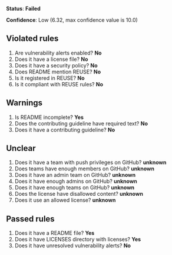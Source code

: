 **Status**: **Failed**

**Confidence**: Low (6.32, max confidence value is 10.0)

## Violated rules
1.   Are vulnerability alerts enabled? **No**
1.   Does it have a license file? **No**
1.   Does it have a security policy? **No**
1.   Does README mention REUSE? **No**
1.   Is it registered in REUSE? **No**
1.   Is it compliant with REUSE rules? **No**


## Warnings
1.   Is README incomplete? **Yes**
1.   Does the contributing guideline have required text? **No**
1.   Does it have a contributing guideline? **No**


## Unclear
1.   Does it have a team with push privileges on GitHub? **unknown**
1.   Does teams have enough members on GitHub? **unknown**
1.   Does it have an admin team on GitHub? **unknown**
1.   Does it have enough admins on GitHub? **unknown**
1.   Does it have enough teams on GitHub? **unknown**
1.   Does the license have disallowed content? **unknown**
1.   Does it use an allowed license? **unknown**


## Passed rules
1.   Does it have a README file? **Yes**
1.   Does it have LICENSES directory with licenses? **Yes**
1.   Does it have unresolved vulnerability alerts? **No**



